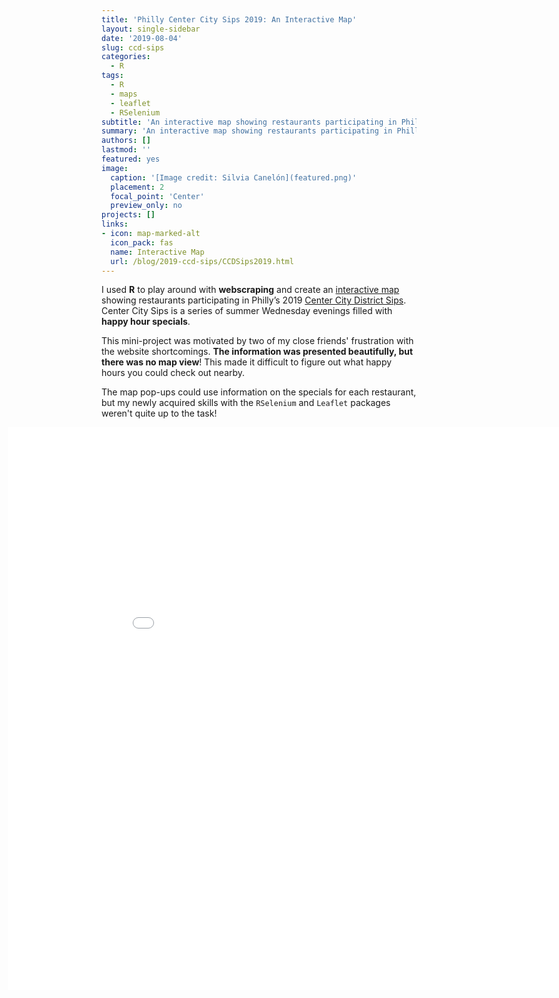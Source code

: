 ```yaml
---
title: 'Philly Center City Sips 2019: An Interactive Map'
layout: single-sidebar
date: '2019-08-04'
slug: ccd-sips
categories:
  - R
tags:
  - R
  - maps
  - leaflet
  - RSelenium
subtitle: 'An interactive map showing restaurants participating in Philly’s Center City District Sips 2019.'
summary: 'An interactive map showing restaurants participating in Philly’s Center City District Sips 2019.'
authors: []
lastmod: ''
featured: yes
image:
  caption: '[Image credit: Silvia Canelón](featured.png)'
  placement: 2
  focal_point: 'Center'
  preview_only: no
projects: []
links:
- icon: map-marked-alt
  icon_pack: fas
  name: Interactive Map
  url: /blog/2019-ccd-sips/CCDSips2019.html
---
```


I used **R** to play around with **webscraping** and create an [interactive map](/blog/2019-ccd-sips/CCDSips2019.html) showing restaurants participating in Philly’s 2019 [Center City District Sips](https://centercityphila.org/explore-center-city/ccdsips). Center City Sips is a series of summer Wednesday evenings filled with **happy hour specials**.

This mini-project was motivated by two of my close friends' frustration with the website shortcomings. **The information was presented beautifully, but there was no map view**! This made it difficult to figure out what happy hours you could check out nearby.

The map pop-ups could use information on the specials for each restaurant, but my newly acquired skills with the `RSelenium` and `Leaflet` packages weren't quite up to the task!

<div style="align: center; margin-left: -150px;"> <iframe src="CCDSips2019.html" width="1000px" height="900px" frameborder="0"></iframe> </div> 




